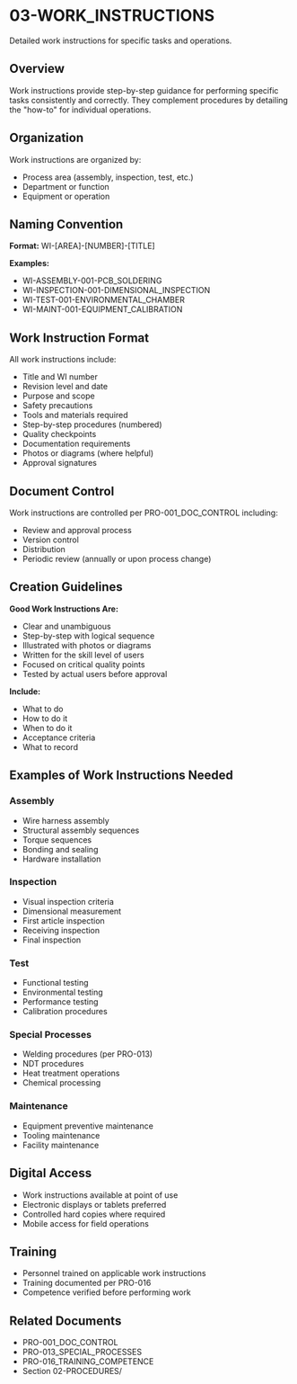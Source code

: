 # 03-WORK_INSTRUCTIONS

Detailed work instructions for specific tasks and operations.

## Overview

Work instructions provide step-by-step guidance for performing specific tasks consistently and correctly. They complement procedures by detailing the "how-to" for individual operations.

## Organization

Work instructions are organized by:
- Process area (assembly, inspection, test, etc.)
- Department or function
- Equipment or operation

## Naming Convention

**Format:** WI-[AREA]-[NUMBER]-[TITLE]

**Examples:**
- WI-ASSEMBLY-001-PCB_SOLDERING
- WI-INSPECTION-001-DIMENSIONAL_INSPECTION
- WI-TEST-001-ENVIRONMENTAL_CHAMBER
- WI-MAINT-001-EQUIPMENT_CALIBRATION

## Work Instruction Format

All work instructions include:
- Title and WI number
- Revision level and date
- Purpose and scope
- Safety precautions
- Tools and materials required
- Step-by-step procedures (numbered)
- Quality checkpoints
- Documentation requirements
- Photos or diagrams (where helpful)
- Approval signatures

## Document Control

Work instructions are controlled per PRO-001_DOC_CONTROL including:
- Review and approval process
- Version control
- Distribution
- Periodic review (annually or upon process change)

## Creation Guidelines

**Good Work Instructions Are:**
- Clear and unambiguous
- Step-by-step with logical sequence
- Illustrated with photos or diagrams
- Written for the skill level of users
- Focused on critical quality points
- Tested by actual users before approval

**Include:**
- What to do
- How to do it
- When to do it
- Acceptance criteria
- What to record

## Examples of Work Instructions Needed

### Assembly
- Wire harness assembly
- Structural assembly sequences
- Torque sequences
- Bonding and sealing
- Hardware installation

### Inspection
- Visual inspection criteria
- Dimensional measurement
- First article inspection
- Receiving inspection
- Final inspection

### Test
- Functional testing
- Environmental testing
- Performance testing
- Calibration procedures

### Special Processes
- Welding procedures (per PRO-013)
- NDT procedures
- Heat treatment operations
- Chemical processing

### Maintenance
- Equipment preventive maintenance
- Tooling maintenance
- Facility maintenance

## Digital Access

- Work instructions available at point of use
- Electronic displays or tablets preferred
- Controlled hard copies where required
- Mobile access for field operations

## Training

- Personnel trained on applicable work instructions
- Training documented per PRO-016
- Competence verified before performing work

## Related Documents

- PRO-001_DOC_CONTROL
- PRO-013_SPECIAL_PROCESSES
- PRO-016_TRAINING_COMPETENCE
- Section 02-PROCEDURES/
